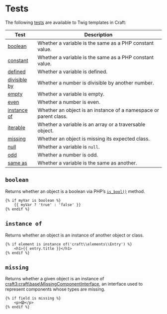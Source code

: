 # Tests

The following [tests](https://twig.symfony.com/doc/2.x/templates.html#test-operator) are available to Twig templates in Craft:

| Test                                                                    | Description                                                      |
| ----------------------------------------------------------------------- | ---------------------------------------------------------------- |
| [boolean](#boolean)                                                     | Whether a variable is the same as a PHP constant value.          |
| [constant](https://twig.symfony.com/doc/2.x/tests/constant.html)        | Whether a variable is the same as a PHP constant value.          |
| [defined](https://twig.symfony.com/doc/2.x/tests/defined.html)          | Whether a variable is defined.                                   |
| [divisible by](https://twig.symfony.com/doc/2.x/tests/divisibleby.html) | Whether a number is divisible by another number.                 |
| [empty](https://twig.symfony.com/doc/2.x/tests/empty.html)              | Whether a variable is empty.                                     |
| [even](https://twig.symfony.com/doc/2.x/tests/even.html)                | Whether a number is even.                                        |
| [instance of](#instance-of)                                             | Whether an object is an instance of a namespace or parent class. |
| [iterable](https://twig.symfony.com/doc/2.x/tests/iterable.html)        | Whether a variable is an array or a traversable object.          |
| [missing](#missing)                                                     | Whether an object is missing its expected class.                 |
| [null](https://twig.symfony.com/doc/2.x/tests/null.html)                | Whether a variable is `null`.                                    |
| [odd](https://twig.symfony.com/doc/2.x/tests/odd.html)                  | Whether a number is odd.                                         |
| [same as](https://twig.symfony.com/doc/2.x/tests/sameas.html)           | Whether a variable is the same as another.                       |

## `boolean`

Returns whether an object is a boolean via PHP’s [`is_bool()`](https://www.php.net/manual/en/function.is-bool.php) method.

```twig
{% if myVar is boolean %}
    {{ myVar ? 'true' : 'false' }}
{% endif %}
```

## `instance of`

Returns whether an object is an instance of another object or class.

```twig
{% if element is instance of('craft\\elements\\Entry') %}
    <h1>{{ entry.title }}</h1>
{% endif %}
```

## `missing`

Returns whether a given object is an instance of <craft3:craft\base\MissingComponentInterface>, an interface used to represent components whose types are missing.

```twig
{% if field is missing %}
    <p>😱</p>
{% endif %}
```
